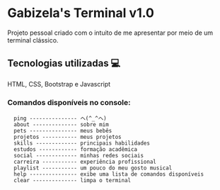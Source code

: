 # Gabizela's Terminal v1.0
Projeto pessoal criado com o intuito de me apresentar por meio de um terminal clássico.

## Tecnologias utilizadas 💻
HTML, CSS, Bootstrap e Javascript

### Comandos disponíveis no console:

      ping --------------- ヘ(^_^ヘ)
      about -------------- sobre mim
      pets --------------- meus bebês
      projetos ----------- meus projetos
      skills ------------- principais habilidades
      estudos ------------ formação acadêmica
      social ------------- minhas redes sociais
      carreira ----------- experiência profissional
      playlist ----------- um pouco do meu gosto musical
      help --------------- exibe uma lista de comandos disponíveis
      clear -------------- limpa o terminal
